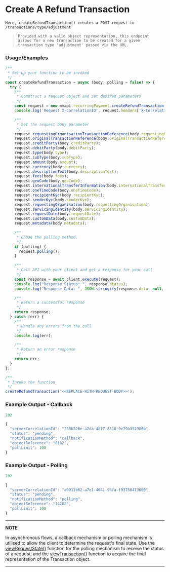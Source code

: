 

# Create A Refund Transaction

`Here, createRefundTransaction() creates a POST request to /transactions/type/adjustment`

> `Provided with a valid object representation, this endpoint allows for a new transaction to be created for a given transaction type 'adjustment' passed via the URL.`

### Usage/Examples

```javascript
/**
 * Set up your function to be invoked
 */
const createRefundTransaction = async (body, polling = false) => {
  try {
    /**
     * Construct a request object and set desired parameters
     */
    const request = new mmapi.recurringPayment.createRefundTransaction();
    console.log('Request X-CorrelationID', request.headers['X-CorrelationID']);

    /**
     * Set the request body parameter
     */
    request.requestingOrganisationTransactionReference(body.requestingOrganisationTransactionReference);
    request.originalTransactionReference(body.originalTransactionReference);
    request.creditParty(body.creditParty);
    request.debitParty(body.debitParty);
    request.type(body.type);
    request.subType(body.subType);
    request.amount(body.amount);
    request.currency(body.currency);
    request.descriptionText(body.descriptionText);
    request.fees(body.fees);
    request.geoCode(body.geoCode);
    request.internationalTransferInformation(body.internationalTransferInformation);
    request.oneTimeCode(body.oneTimeCode);
    request.recipientKyc(body.recipientKyc);
    request.senderKyc(body.senderKyc);
    request.requestingOrganisation(body.requestingOrganisation);
    request.servicingIdentity(body.servicingIdentity);
    request.requestDate(body.requestDate);
    request.customData(body.customData);
    request.metadata(body.metadata);

    /**
     * Chose the polling method.
     */
    if (polling) {
      request.polling();
    }

    /**
     * Call API with your client and get a response for your call
     */
    const response = await client.execute(request);
    console.log("Response Status: ", response.status);
    console.log("Response Data: ", JSON.stringify(response.data, null, 4));

    /**
     * Return a successful response
     */
    return response;
  } catch (err) {
    /**
     * Handle any errors from the call
     */
    console.log(err);

    /**
     * Return an error response
     */
    return err;
  }
};

/**
 * Invoke the function
 */
createRefundTransaction('<<REPLACE-WITH-REQUEST-BODY>>');
```

### Example Output - Callback

```javascript
202

{
  "serverCorrelationId": "233b226e-a2da-48f7-8510-9c79a352906b",
  "status": "pending",
  "notificationMethod": "callback",
  "objectReference": "8182",
  "pollLimit": 100
}
```

### Example Output - Polling

```javascript
202

{
  "serverCorrelationId": "a0913b62-a7e1-4641-98fa-f93750413600",
  "status": "pending",
  "notificationMethod": "polling",
  "objectReference": "14208",
  "pollLimit": 100
}
```

---

**NOTE**

In asynchronous flows, a callback mechanism or polling mechanism is utilised to allow the client to determine the request's final state. Use the [viewRequestState()](viewRequestState.Readme.md) function for the polling mechanism to receive the status of a request, and the [viewTransaction()](viewTransaction.Readme.md) function to acquire the final representation of the Transaction object.

---
